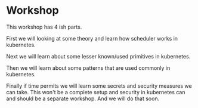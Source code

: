 # Workshop

This workshop has 4 ish parts. 

First we will looking at some theory and learn how scheduler works in kubernetes.

Next we will learn about some lesser known/used primitives in kubernetes.

Then we will learn about some patterns that are used commonly in kubernetes.

Finally if time permits we will learn some secrets and security measures we can take. This won't be a complete setup and security in kubernetes can and should be a separate workshop. And we will do that soon.

